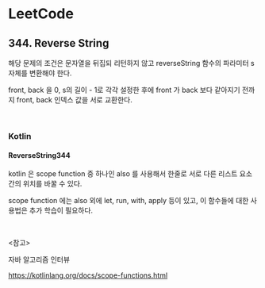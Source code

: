 # LeetCode

## 344. Reverse String

해당 문제의 조건은 문자열을 뒤집되 리턴하지 않고 reverseString 함수의 파라미터 s 자체를 변환해야 한다.

front, back 을 0, s의 길이 - 1로 각각 설정한 후에 front 가 back 보다 같아지기 전까지 front, back 인덱스 값을 서로 교환한다.

<br>

### Kotlin

#### ReverseString344

kotlin 은 scope function 중 하나인 also 를 사용해서 한줄로 서로 다른 리스트 요소간의 위치를 바꿀 수 있다.

scope function 에는 also 외에 let, run, with, apply 등이 있고, 이 함수들에 대한 사용법은 추가 학습이 필요하다.

<br>

<참고>

자바 알고리즘 인터뷰

https://kotlinlang.org/docs/scope-functions.html

